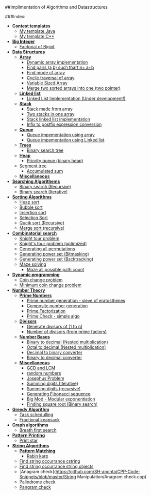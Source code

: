 ##Implimentation of Algorithms and Datastructures

###Index:

+ [**Contest templates**](https://github.com/SH-anonta/CPP-Code-Snippets/tree/master/Contest%20%20templates)
	- [My template Java](https://github.com/SH-anonta/CPP-Code-Snippets/blob/master/Contest%20%20templates/Java%20template.java)
	- [My template C++](https://github.com/SH-anonta/CPP-Code-Snippets/blob/master/Contest%20%20templates/My%20template.cpp)
+ [**Big Integer**](https://github.com/SH-anonta/CPP-Code-Snippets/tree/master/Big%20Integer)
	* [Factorial of Bigint](https://github.com/SH-anonta/CPP-Code-Snippets/blob/master/Big%20Integer/Factorial%20of%20Bigint.java)
+ [**Data Structures**](https://github.com/SH-anonta/CPP-Code-Snippets/tree/master/Data%20Structures)
	* [**Array**](https://github.com/SH-anonta/CPP-Code-Snippets/tree/master/Data%20Structures/Array)
		- [Dynamic array implementation](https://github.com/SH-anonta/CPP-Code-Snippets/blob/master/Data%20Structures/Array/Dynamic%20array%20implementation.cpp)
		- [Find pairs (a,b) such thart n= a+b](https://github.com/SH-anonta/CPP-Code-Snippets/blob/master/Data%20Structures/Array/Find%20pairs%20(a%2Cb)%20such%20thart%20n%3D%20a%2Bb.cpp)
		- [Find mode of array](https://github.com/SH-anonta/CPP-Code-Snippets/blob/master/Data%20Structures/Array/Find%20mode%20of%20array.cpp)
		- [Cyclic traversal of array](https://github.com/SH-anonta/CPP-Code-Snippets/blob/master/Data%20Structures/Array/Cyclic%20traversal%20of%20array.cpp)
		- [Variable Sized Array](https://github.com/SH-anonta/CPP-Code-Snippets/blob/master/Data%20Structures/Array/Variable%20Sized%20Array.cpp)
		- [Merge two sorted arrays into one (two pointer)](https://github.com/SH-anonta/CPP-Code-Snippets/blob/master/Data%20Structures/Array/Merge%20two%20sorted%20arrays%20into%20one%20(two%20pointer).cpp)
	* [**Linked list**](https://github.com/SH-anonta/CPP-Code-Snippets/tree/master/Data%20Structures/Linked%20List)
		- [Linked List Implementation (Under development!)](https://github.com/SH-anonta/CPP-Code-Snippets/blob/master/Data%20Structures/Linked%20List/Linked%20List%20Implementation.cpp)
	* [**Stack**](https://github.com/SH-anonta/CPP-Code-Snippets/tree/master/Data%20Structures/Stack)
		- [Stack made from array](https://github.com/SH-anonta/CPP-Code-Snippets/blob/master/Data%20Structures/Stack/Stack%20made%20from%20array.cpp)
		- [Two stacks in one array](https://github.com/SH-anonta/CPP-Code-Snippets/blob/master/Data%20Structures/Stack/Two%20stacks%20in%20one%20array.cpp)
		- [Stack linked list implementation](https://github.com/SH-anonta/CPP-Code-Snippets/blob/master/Data%20Structures/Stack/Stack%20linked%20list%20implementation.cpp)
		- [Infix to postfix expression conversion](https://github.com/SH-anonta/CPP-Code-Snippets/blob/master/Data%20Structures/Stack/Infix%20to%20postfix%20expression%20conversion.cpp)
	* [**Queue**](https://github.com/SH-anonta/CPP-Code-Snippets/tree/master/Data%20Structures/Queue)
		- [Queue impementation using array](https://github.com/SH-anonta/CPP-Code-Snippets/blob/master/Data%20Structures/Queue/Queue%20impementation%20using%20array.cpp)
		- [Queue impementation using Linked list](https://github.com/SH-anonta/CPP-Code-Snippets/blob/master/Data%20Structures/Queue/Queue%20impementation%20using%20Linked%20list.cpp)
	* [**Trees**](https://github.com/SH-anonta/CPP-Code-Snippets/tree/master/Data%20Structures/Trees)
		- [Binary search tree](https://github.com/SH-anonta/CPP-Code-Snippets/blob/master/Data%20Structures/Trees/Binary%20search%20tree.cpp)
	* [**Heap**](https://github.com/SH-anonta/CPP-Code-Snippets/tree/master/Data%20Structures/Heap)
		- [Priority queue (binary heap)](https://github.com/SH-anonta/CPP-Code-Snippets/blob/master/Data%20Structures/Heap/Priority%20queue%20(binary%20heap).cpp)
	* [Segment tree](https://github.com/SH-anonta/CPP-Code-Snippets/tree/master/Data%20Structures/Segment%20tree)
		- [Accumulated sum](https://github.com/SH-anonta/CPP-Code-Snippets/blob/master/Data%20Structures/Segment%20tree/Accumulated%20sum.cpp)
	* [**Miscellaneous**](https://github.com/SH-anonta/CPP-Code-Snippets/tree/master/Data%20Structures/Miscellaneous)
+ [**Searching Algorithems**](https://github.com/SH-anonta/CPP-Code-Snippets/tree/master/Searching%20Algorithems)
	- [Binary search (Recursive)](https://github.com/SH-anonta/CPP-Code-Snippets/blob/master/Searching%20Algorithems/Binary%20search%20(Recursive).cpp)
	- [Binary search (Iterative)](https://github.com/SH-anonta/CPP-Code-Snippets/blob/master/Searching%20Algorithems/Binary%20search%20(Iterative).cpp)
+ [**Sorting Algorithms**](https://github.com/SH-anonta/CPP-Code-Snippets/tree/master/Sorting%20Algorithems)
	- [Heap sort](https://github.com/SH-anonta/CPP-Code-Snippets/blob/master/Sorting%20Algorithems/Heap%20sort.cpp)
	- [Bubble sort](https://github.com/SH-anonta/CPP-Code-Snippets/blob/master/Sorting%20Algorithems/Bubble%20sort.cpp)
	- [Insertion sort](https://github.com/SH-anonta/CPP-Code-Snippets/blob/master/Sorting%20Algorithems/Insertion%20sort.cpp)
	- [Selection Sort](https://github.com/SH-anonta/CPP-Code-Snippets/blob/master/Sorting%20Algorithems/Selection%20Sort.cpp)
	- [Qucik sort (Recursive)](https://github.com/SH-anonta/CPP-Code-Snippets/blob/master/Sorting%20Algorithems/Qucik%20sort%20(Recursive).cpp)
	- [Merge sort (recursive)](https://github.com/SH-anonta/CPP-Code-Snippets/blob/master/Sorting%20Algorithems/Merge%20sort%20(recursive).cpp)
+ [**Combinatorial search**](https://github.com/SH-anonta/CPP-Code-Snippets/tree/master/Combinatorial%20search)
	- [Knight tour problem](https://github.com/SH-anonta/CPP-Code-Snippets/blob/master/Combinatorial%20search/Knight%20tour%20problem.cpp)
	- [Knight's tour problem (optimized)](https://github.com/SH-anonta/CPP-Code-Snippets/blob/master/Combinatorial%20search/Knight's%20tour%20problem%20(optimized).cpp)
	- [Generating all permutations](https://github.com/SH-anonta/CPP-Code-Snippets/blob/master/Combinatorial%20search/Generating%20all%20permutations.cpp)
	- [Generating power set (Bitmasking)](https://github.com/SH-anonta/CPP-Code-Snippets/blob/master/Combinatorial%20search/Generating%20power%20set%20(Bitmasking).cpp)
	- [Generating power set (Backtracking)](https://github.com/SH-anonta/CPP-Code-Snippets/blob/master/Combinatorial%20search/Generating%20power%20set%20(Backtracking).cpp)
	* [Maze solving](https://github.com/SH-anonta/CPP-Code-Snippets/tree/master/Combinatorial%20search/Maze%20solving)
		- [Maze all possible path count](https://github.com/SH-anonta/CPP-Code-Snippets/blob/master/Combinatorial%20search/Maze%20solving/Maze%20all%20possible%20path%20count.cpp)
+ [**Dynamic programming**](https://github.com/SH-anonta/CPP-Code-Snippets/tree/master/Dynamic%20programming)
	- [Coin change problem](https://github.com/SH-anonta/CPP-Code-Snippets/blob/master/Dynamic%20programming/Coin%20change%20problem.cpp)
	- [Minimum coin change problem](https://github.com/SH-anonta/CPP-Code-Snippets/blob/master/Dynamic%20programming/Minimum%20coin%20change%20problem.cpp)
+ [**Number Theory**](https://github.com/SH-anonta/CPP-Code-Snippets/tree/master/Number%20Theory)
	* [**Prime Numbers**](https://github.com/SH-anonta/CPP-Code-Snippets/tree/master/Number%20Theory/Prime%20Numbers)
    	- [Prime number generation - sieve of eratosthenes](https://github.com/SH-anonta/CPP-Code-Snippets/blob/master/Number%20Theory/Prime%20Numbers/Prime%20number%20generation%20-%20sieve%20of%20eratosthenes.cpp)
    	- [Composite number generation](https://github.com/SH-anonta/CPP-Code-Snippets/blob/master/Number%20Theory/Prime%20Numbers/Composite%20number%20generation.cpp)
    	- [Prime Factorization](https://github.com/SH-anonta/CPP-Code-Snippets/blob/master/Number%20Theory/Prime%20Numbers/Prime%20Factorization.cpp)
    	- [Prime Check - simple algo](https://github.com/SH-anonta/CPP-Code-Snippets/blob/master/Number%20Theory/Prime%20Numbers/Prime%20check%20-%20simple%20algo.cpp)
    * [**Divisors**](https://github.com/SH-anonta/CPP-Code-Snippets/tree/master/Number%20Theory/Divisors)
    	- [Generate divisors of (1 to n)](https://github.com/SH-anonta/CPP-Code-Snippets/blob/master/Number%20Theory/Divisors/Generate%20divisors%20of%20(1%20to%20n).cpp)
    	- [Number of divisors (from prime factors)](https://github.com/SH-anonta/CPP-Code-Snippets/blob/master/Number%20Theory/Divisors/Number%20of%20divisors%20(from%20prime%20factors).cpp)
    * [**Number Bases**](https://github.com/SH-anonta/CPP-Code-Snippets/tree/master/Number%20Theory/Number%20Bases)
    	- [Binary to decimal (Nested multiplication)](https://github.com/SH-anonta/CPP-Code-Snippets/blob/master/Number%20Theory/Number%20Bases/Binary%20to%20decimal%20(Nested%20multiplication).cpp)
    	- [Octal to decimal (Nested multiplication)](https://github.com/SH-anonta/CPP-Code-Snippets/blob/master/Number%20Theory/Number%20Bases/Octal%20to%20Decimal%20(Nested%20multiplication).cpp)
    	- [Decimal to binary converter](https://github.com/SH-anonta/CPP-Code-Snippets/blob/master/Number%20Theory/Number%20Bases/Decimal%20to%20binary%20converter.cpp)
    	- [Binary to decimal converter](https://github.com/SH-anonta/CPP-Code-Snippets/blob/master/Number%20Theory/Number%20Bases/Binary%20to%20decimal%20converter.cpp)
	* [**Miscellaneous**](https://github.com/SH-anonta/CPP-Code-Snippets/tree/master/Number%20Theory/Miscellaneous)
		- [GCD and LCM](https://github.com/SH-anonta/CPP-Code-Snippets/blob/master/Number%20Theory/Miscellaneous/GCD%20and%20LCM.cpp)
		- [random numbers](https://github.com/SH-anonta/CPP-Code-Snippets/blob/master/Number%20Theory/Miscellaneous/random%20numbers.cpp)
		- [Josephus Problem](https://github.com/SH-anonta/CPP-Code-Snippets/blob/master/Number%20Theory/Miscellaneous/Josephus%20Problem.cpp)
		- [Summing digits (Iterative)](https://github.com/SH-anonta/CPP-Code-Snippets/blob/master/Number%20Theory/Miscellaneous/Summing%20digits%20(Iterative).cpp)
		- [Summing digits (recursive)](https://github.com/SH-anonta/CPP-Code-Snippets/blob/master/Number%20Theory/Miscellaneous/Summing%20digits%20(recursive).cpp)
		- [Generating Fibonacci sequence](https://github.com/SH-anonta/CPP-Code-Snippets/blob/master/Number%20Theory/Miscellaneous/Generating%20Fibonacci%20sequence.cpp)
		- [Big Mod - Modular exponentiation](https://github.com/SH-anonta/CPP-Code-Snippets/blob/master/Number%20Theory/Miscellaneous/Big%20Mod%20-%20Modular%20exponentiation.cpp)
		- [Finding square root (Binary search)](https://github.com/SH-anonta/CPP-Code-Snippets/blob/master/Number%20Theory/Miscellaneous/Finding%20square%20root%20(Binary%20search).cpp)
+ [**Greedy Algorithm**](https://github.com/SH-anonta/CPP-Code-Snippets/tree/master/Greedy%20Algorithms)
  - [Task schedulling](https://github.com/SH-anonta/CPP-Code-Snippets/blob/master/Greedy%20Algorithms/Task%20schedulling.cpp)
  - [Fractional knapsack](https://github.com/SH-anonta/CPP-Code-Snippets/blob/master/Greedy%20Algorithms/Fractional%20knapsack.cpp)
+ [**Graph algorithms**](https://github.com/SH-anonta/CPP-Code-Snippets/tree/master/Graph%20algorithms)
  - [Breath first search](https://github.com/SH-anonta/CPP-Code-Snippets/blob/master/Graph%20algorithms/Breath%20first%20search.cpp)
+ [**Pattern Printing**](https://github.com/SH-anonta/CPP-Code-Snippets/tree/master/Pattern%20Printing)
  - [Print star](https://github.com/SH-anonta/CPP-Code-Snippets/blob/master/Pattern%20Printing/Print%20star.cpp)
+ [**String Algorithms**](https://github.com/SH-anonta/CPP-Code-Snippets/tree/master/String%20Algorithms)
	* [**Pattern Matching**](https://github.com/SH-anonta/CPP-Code-Snippets/tree/master/String%20Algorithms/Pattern%20Matching)
		- [Rabin karp](https://github.com/SH-anonta/CPP-Code-Snippets/blob/master/String%20Algorithms/Pattern%20Matching/Rabin%20karp.cpp)
  - [Find string occurrance cstring](https://github.com/SH-anonta/CPP-Code-Snippets/blob/master/String%20Manipulation/Find%20string%20occurrance%20cstring.cpp)
  - [Find string occurrance string objects](https://github.com/SH-anonta/CPP-Code-Snippets/blob/master/String%20Manipulation/Find%20string%20occurrance%20string%20objects.cpp)
  - [Anagram check](https://github.com/SH-anonta/CPP-Code-Snippets/blob/master/String Manipulation/Anagram check.cpp)
  - [Palindrome check](https://github.com/SH-anonta/CPP-Code-Snippets/blob/master/String%20Manipulation/Palindrome%20check.cpp)
  - [Pangram check](https://github.com/SH-anonta/CPP-Code-Snippets/blob/master/String%20Manipulation/Pangram%20check.cpp)
  